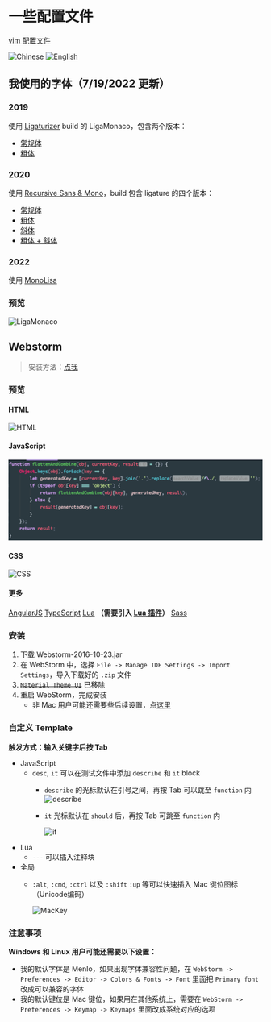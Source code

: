 # 一些配置文件

[vim 配置文件](./vim/README.md)

[![Chinese](https://jaywcjlove.github.io/sb/lang/chinese.svg)](./README.md) [![English](https://jaywcjlove.github.io/sb/lang/english.svg)](./README-en.md)

## 我使用的字体（7/19/2022 更新）
### 2019
使用 [Ligaturizer](https://github.com/ToxicFrog/Ligaturizer) build 的 LigaMonaco，包含两个版本：
- [常规体](./font/LigaMonaco.ttf)
- [粗体](./font/LigaMonacoBold.ttf)
### 2020
使用 [Recursive Sans & Mono](https://github.com/arrowtype/recursive)，build 包含 ligature 的四个版本：
- [常规体](./font/RecMonoLiga-Regular-1.070.ttf)
- [粗体](./font/RecMonoLiga-Bold-1.070.ttf)
- [斜体](./font/RecMonoLiga-Italic-1.070.ttf)
- [粗体 + 斜体](./font/RecMonoLiga-BoldItalic-1.070.ttf)
### 2022
使用 [MonoLisa](https://www.monolisa.dev/)

### 预览
![LigaMonaco](./assets/LigaMonaco-demo.png)

## Webstorm

> 安装方法：[点我](#安装)

### 预览

#### HTML
![HTML](./assets/HTML.png)

#### JavaScript
![JavaScript](./assets/JavaScript.png)

#### CSS
![CSS](./assets/CSS.png)

#### 更多
[AngularJS](./assets/AngularJS.png)
[TypeScript](./assets/TypeScript.png)
[Lua](./assets/Lua.png) **（需要引入 [Lua 插件](https://plugins.jetbrains.com/plugin/5055?pr=)）**
[Sass](./assets/Sass.png)

### 安装
1. 下载 Webstorm-2016-10-23.jar
2. 在 WebStorm 中，选择 `File -> Manage IDE Settings -> Import Settings`，导入下载好的 `.zip` 文件
3. ~~`Material Theme UI`~~ 已移除
4. 重启 WebStorm，完成安装
    - 非 Mac 用户可能还需要些后续设置，点[这里](#注意事项) 

### 自定义 Template
**触发方式：输入关键字后按 Tab**

- JavaScript
    - `desc`, `it` 可以在测试文件中添加 `describe` 和 `it` block
        - `describe` 的光标默认在引号之间，再按 Tab 可以跳至 `function` 内
          ![describe](./assets/Describe.png)
        - `it` 光标默认在 `should` 后，再按 Tab 可跳至 `function` 内
         
          ![it](./assets/It.png)
- Lua
    - `---` 可以插入注释块
- 全局
    - `:alt`, `:cmd`, `:ctrl` 以及 `:shift` `:up` 等可以快速插入 Mac 键位图标 （Unicode编码）
    
        ![MacKey](./assets/Mackey.png)

### 注意事项
**Windows 和 Linux 用户可能还需要以下设置：**
- 我的默认字体是 Menlo，如果出现字体兼容性问题，在 `WebStorm -> Preferences -> Editor -> Colors & Fonts -> Font` 里面把 `Primary font` 改成可以兼容的字体
- 我的默认键位是 Mac 键位，如果用在其他系统上，需要在 `WebStorm -> Preferences -> Keymap -> Keymaps` 里面改成系统对应的选项

